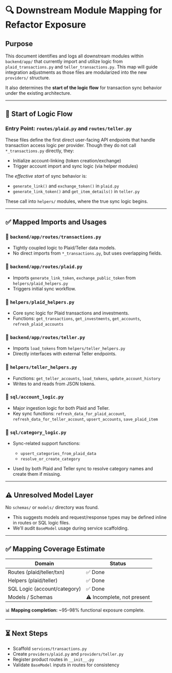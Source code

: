 # 🔍 Downstream Module Mapping for Refactor Exposure

## Purpose

This document identifies and logs all downstream modules within `backend/app/` that currently import and utilize logic from `plaid_transactions.py` and `teller_transactions.py`. This map will guide integration adjustments as those files are modularized into the new `providers/` structure.

It also determines the **start of the logic flow** for transaction sync behavior under the existing architecture.

---

## 🎯 Start of Logic Flow

### Entry Point: `routes/plaid.py` and `routes/teller.py`

These files define the first direct user-facing API endpoints that handle transaction access logic per provider. Though they do not call `*_transactions.py` directly, they:

- Initialize account-linking (token creation/exchange)
- Trigger account import and sync logic (via helper modules)

The _effective start_ of sync behavior is:

- `generate_link()` and `exchange_token()` in `plaid.py`
- `generate_link_token()` and `get_item_details()` in `teller.py`

These call into `helpers/` modules, where the true sync logic begins.

---

## ✅ Mapped Imports and Usages

### 📄 `backend/app/routes/transactions.py`

- Tightly coupled logic to Plaid/Teller data models.
- No direct imports from `*_transactions.py`, but uses overlapping fields.

### 📄 `backend/app/routes/plaid.py`

- Imports `generate_link_token`, `exchange_public_token` from `helpers/plaid_helpers.py`
- Triggers initial sync workflow.

### 📁 `helpers/plaid_helpers.py`

- Core sync logic for Plaid transactions and investments.
- Functions: `get_transactions`, `get_investments`, `get_accounts`, `refresh_plaid_accounts`

### 📄 `backend/app/routes/teller.py`

- Imports `load_tokens` from `helpers/teller_helpers.py`
- Directly interfaces with external Teller endpoints.

### 📁 `helpers/teller_helpers.py`

- Functions: `get_teller_accounts`, `load_tokens`, `update_account_history`
- Writes to and reads from JSON tokens.

### 📁 `sql/account_logic.py`

- Major ingestion logic for both Plaid and Teller.
- Key sync functions: `refresh_data_for_plaid_account`, `refresh_data_for_teller_account`, `upsert_accounts`, `save_plaid_item`

### 📁 `sql/category_logic.py`

- Sync-related support functions:

  - `upsert_categories_from_plaid_data`
  - `resolve_or_create_category`

- Used by both Plaid and Teller sync to resolve category names and create them if missing.

---

## ⚠️ Unresolved Model Layer

No `schemas/` or `models/` directory was found.

- This suggests models and request/response types may be defined inline in routes or SQL logic files.
- We'll audit `BaseModel` usage during service scaffolding.

---

## ✅ Mapping Coverage Estimate

| Domain                       | Status                     |
| ---------------------------- | -------------------------- |
| Routes (plaid/teller/txn)    | ✅ Done                    |
| Helpers (plaid/teller)       | ✅ Done                    |
| SQL Logic (account/category) | ✅ Done                    |
| Models / Schemas             | ⚠️ Incomplete, not present |

📊 **Mapping completion:** \~95–98% functional exposure complete.

---

## ⏳ Next Steps

- Scaffold `services/transactions.py`
- Create `providers/plaid.py` and `providers/teller.py`
- Register product routes in `__init__.py`
- Validate `BaseModel` inputs in routes for consistency
